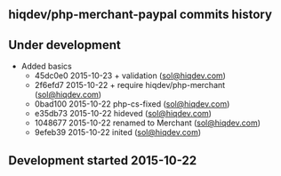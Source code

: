 hiqdev/php-merchant-paypal commits history
------------------------------------------

## Under development

- Added basics
    - 45dc0e0 2015-10-23 + validation (sol@hiqdev.com)
    - 2f6efd7 2015-10-22 + require hiqdev/php-merchant (sol@hiqdev.com)
    - 0bad100 2015-10-22 php-cs-fixed (sol@hiqdev.com)
    - e35db73 2015-10-22 hideved (sol@hiqdev.com)
    - 1048677 2015-10-22 renamed to Merchant (sol@hiqdev.com)
    - 9efeb39 2015-10-22 inited (sol@hiqdev.com)

## Development started 2015-10-22

